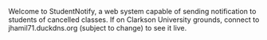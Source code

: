 Welcome to StudentNotify, a web system capable of sending notification to students of cancelled classes. If on Clarkson University  grounds, connect to jhamil71.duckdns.org (subject to change) to see it live.
